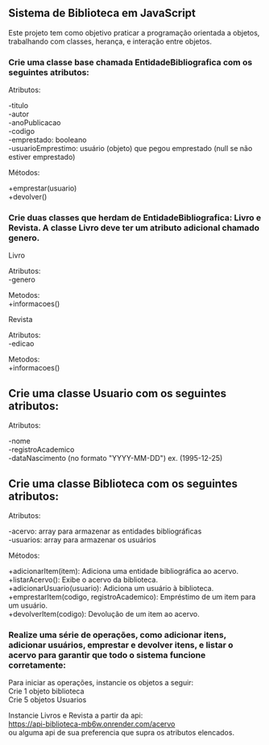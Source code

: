 ## Sistema de Biblioteca em JavaScript

Este projeto tem como objetivo praticar a programação orientada a objetos, trabalhando com classes, herança, e interação entre objetos.  

### Crie uma classe base chamada EntidadeBibliografica com os seguintes atributos:


Atributos:  

-titulo  
-autor  
-anoPublicacao  
-codigo  
-emprestado: booleano  
-usuarioEmprestimo: usuário (objeto) que pegou emprestado (null se não estiver emprestado)  

Métodos:  

+emprestar(usuario)  
+devolver()  


### Crie duas classes que herdam de EntidadeBibliografica: Livro e Revista. A classe Livro deve ter um atributo adicional chamado genero.

Livro  

Atributos:  
-genero  

Metodos:  
+informacoes()  


Revista  

Atributos:    
-edicao    

Metodos:  
+informacoes()  


## Crie uma classe Usuario com os seguintes atributos:

Atributos:

-nome  
-registroAcademico  
-dataNascimento (no formato "YYYY-MM-DD") ex. (1995-12-25)  


## Crie uma classe Biblioteca com os seguintes atributos:

Atributos:  

-acervo: array para armazenar as entidades bibliográficas  
-usuarios: array para armazenar os usuários  

Métodos:  

+adicionarItem(item): Adiciona uma entidade bibliográfica ao acervo.  
+listarAcervo(): Exibe o acervo da biblioteca.  
+adicionarUsuario(usuario): Adiciona um usuário à biblioteca.  
+emprestarItem(codigo, registroAcademico): Empréstimo de um item para um usuário.  
+devolverItem(codigo): Devolução de um item ao acervo.  


### Realize uma série de operações, como adicionar itens, adicionar usuários, emprestar e devolver itens, e listar o acervo para garantir que todo o sistema funcione corretamente:

Para iniciar as operações, instancie os objetos a seguir:  
Crie 1 objeto biblioteca  
Crie 5 objetos Usuarios  

Instancie Livros e Revista a partir da api:  
https://api-biblioteca-mb6w.onrender.com/acervo  
ou alguma api de sua preferencia que supra os atributos elencados.  
